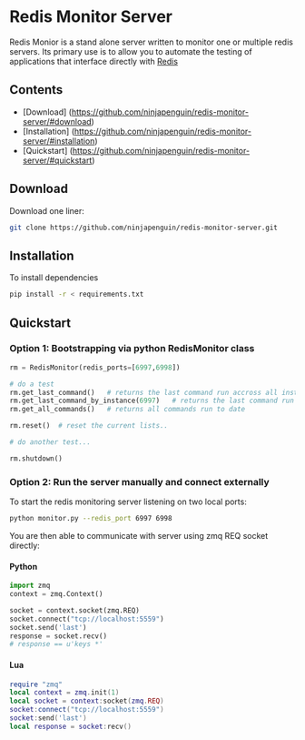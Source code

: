 Redis Monitor Server
====================

Redis Monior is a stand alone server written to monitor one or multiple redis servers. Its primary use is to allow you to automate the testing of applications that interface directly with [Redis](http://www.redis.io)

## Contents
 * [Download] (https://github.com/ninjapenguin/redis-monitor-server/#download)
 * [Installation] (https://github.com/ninjapenguin/redis-monitor-server/#installation)
 * [Quickstart] (https://github.com/ninjapenguin/redis-monitor-server/#quickstart)

## Download

Download one liner:

```bash
git clone https://github.com/ninjapenguin/redis-monitor-server.git
````

## Installation

To install dependencies

 ```bash
 pip install -r < requirements.txt
 ````

## Quickstart

### Option 1: Bootstrapping via python RedisMonitor class

```python
rm = RedisMonitor(redis_ports=[6997,6998])

# do a test
rm.get_last_command()	# returns the last command run accross all instances
rm.get_last_command_by_instance(6997)	# returns the last command run on instance @ port 6997
rm.get_all_commands()	# returns all commands run to date

rm.reset()	# reset the current lists..

# do another test...

rm.shutdown()
````

### Option 2: Run the server manually and connect externally

To start the redis monitoring server listening on two local ports:

```bash
python monitor.py --redis_port 6997 6998
````

You are then able to communicate with server using zmq REQ socket directly:

#### Python

```python
import zmq
context = zmq.Context()

socket = context.socket(zmq.REQ)
socket.connect("tcp://localhost:5559")
socket.send('last')
response = socket.recv()
# response == u'keys *'
````

#### Lua

```lua
require "zmq"
local context = zmq.init(1)
local socket = context:socket(zmq.REQ)
socket:connect("tcp://localhost:5559")
socket:send('last')
local response = socket:recv()
````